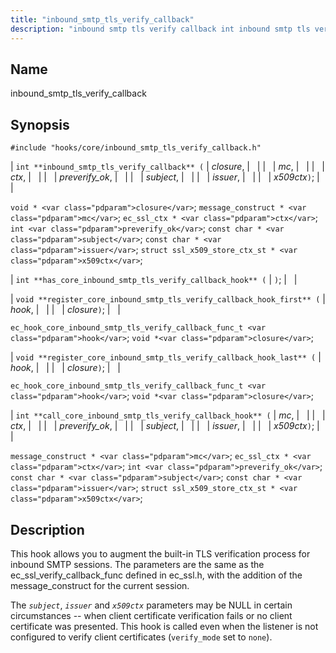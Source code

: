 ```yaml
---
title: "inbound_smtp_tls_verify_callback"
description: "inbound smtp tls verify callback int inbound smtp tls verify callback closure mc ctx preverify ok subject issuer x 509 ctx void closure message construct mc ec ssl ctx ctx int preverify ok const char subject const char issuer struct ssl x 509 store ctx st x 509 ctx int..."
---
```


<a name="hooks.core.inbound_smtp_tls_verify_callback"></a> 
## Name

inbound_smtp_tls_verify_callback

## Synopsis

`#include "hooks/core/inbound_smtp_tls_verify_callback.h"`

| `int **inbound_smtp_tls_verify_callback** (` | <var class="pdparam">closure</var>, |   |
|   | <var class="pdparam">mc</var>, |   |
|   | <var class="pdparam">ctx</var>, |   |
|   | <var class="pdparam">preverify_ok</var>, |   |
|   | <var class="pdparam">subject</var>, |   |
|   | <var class="pdparam">issuer</var>, |   |
|   | <var class="pdparam">x509ctx</var>`)`; |   |

`void * <var class="pdparam">closure</var>`;
`message_construct * <var class="pdparam">mc</var>`;
`ec_ssl_ctx * <var class="pdparam">ctx</var>`;
`int <var class="pdparam">preverify_ok</var>`;
`const char * <var class="pdparam">subject</var>`;
`const char * <var class="pdparam">issuer</var>`;
`struct ssl_x509_store_ctx_st * <var class="pdparam">x509ctx</var>`;

| `int **has_core_inbound_smtp_tls_verify_callback_hook** (` | `)`; |   |

| `void **register_core_inbound_smtp_tls_verify_callback_hook_first** (` | <var class="pdparam">hook</var>, |   |
|   | <var class="pdparam">closure</var>`)`; |   |

`ec_hook_core_inbound_smtp_tls_verify_callback_func_t <var class="pdparam">hook</var>`;
`void *<var class="pdparam">closure</var>`;

| `void **register_core_inbound_smtp_tls_verify_callback_hook_last** (` | <var class="pdparam">hook</var>, |   |
|   | <var class="pdparam">closure</var>`)`; |   |

`ec_hook_core_inbound_smtp_tls_verify_callback_func_t <var class="pdparam">hook</var>`;
`void *<var class="pdparam">closure</var>`;

| `int **call_core_inbound_smtp_tls_verify_callback_hook** (` | <var class="pdparam">mc</var>, |   |
|   | <var class="pdparam">ctx</var>, |   |
|   | <var class="pdparam">preverify_ok</var>, |   |
|   | <var class="pdparam">subject</var>, |   |
|   | <var class="pdparam">issuer</var>, |   |
|   | <var class="pdparam">x509ctx</var>`)`; |   |

`message_construct * <var class="pdparam">mc</var>`;
`ec_ssl_ctx * <var class="pdparam">ctx</var>`;
`int <var class="pdparam">preverify_ok</var>`;
`const char * <var class="pdparam">subject</var>`;
`const char * <var class="pdparam">issuer</var>`;
`struct ssl_x509_store_ctx_st * <var class="pdparam">x509ctx</var>`;<a name="idp45711920"></a> 
## Description

This hook allows you to augment the built-in TLS verification process for inbound SMTP sessions. The parameters are the same as the ec_ssl_verify_callback_func defined in ec_ssl.h, with the addition of the message_construct for the current session.

The *`subject`*, *`issuer`* and *`x509ctx`* parameters may be NULL in certain circumstances -- when client certificate verification fails or no client certificate was presented. This hook is called even when the listener is not configured to verify client certificates (`verify_mode` set to `none`).